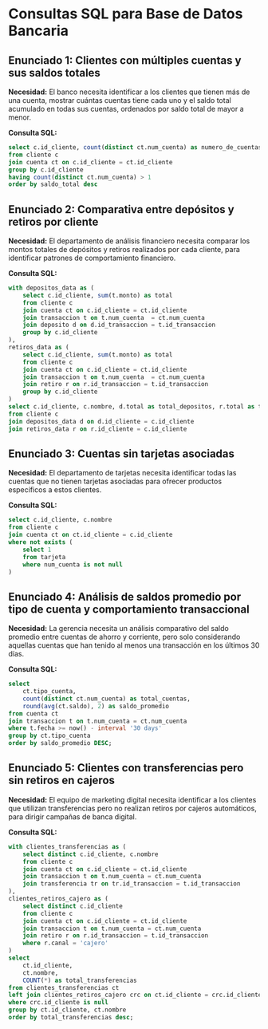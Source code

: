 # Consultas SQL para Base de Datos Bancaria

## Enunciado 1: Clientes con múltiples cuentas y sus saldos totales

**Necesidad:** El banco necesita identificar a los clientes que tienen más de una cuenta, mostrar cuántas cuentas tiene cada uno y el saldo total acumulado en todas sus cuentas, ordenados por saldo total de mayor a menor.

**Consulta SQL:**
```sql
select c.id_cliente, count(distinct ct.num_cuenta) as numero_de_cuentas, sum(ct.saldo) as saldo_total 
from cliente c 
join cuenta ct on c.id_cliente = ct.id_cliente 
group by c.id_cliente 
having count(distinct ct.num_cuenta) > 1
order by saldo_total desc
```

## Enunciado 2: Comparativa entre depósitos y retiros por cliente

**Necesidad:** El departamento de análisis financiero necesita comparar los montos totales de depósitos y retiros realizados por cada cliente, para identificar patrones de comportamiento financiero.

**Consulta SQL:**
```sql
with depositos_data as (
	select c.id_cliente, sum(t.monto) as total
	from cliente c 
	join cuenta ct on c.id_cliente = ct.id_cliente 
	join transaccion t on t.num_cuenta  = ct.num_cuenta 
	join deposito d on d.id_transaccion = t.id_transaccion 
	group by c.id_cliente
),
retiros_data as (
	select c.id_cliente, sum(t.monto) as total
	from cliente c 
	join cuenta ct on c.id_cliente = ct.id_cliente 
	join transaccion t on t.num_cuenta  = ct.num_cuenta 
	join retiro r on r.id_transaccion = t.id_transaccion 
	group by c.id_cliente
)
select c.id_cliente, c.nombre, d.total as total_depositos, r.total as total_retiros
from cliente c
join depositos_data d on d.id_cliente = c.id_cliente 
join retiros_data r on r.id_cliente = c.id_cliente 
```

## Enunciado 3: Cuentas sin tarjetas asociadas

**Necesidad:** El departamento de tarjetas necesita identificar todas las cuentas que no tienen tarjetas asociadas para ofrecer productos específicos a estos clientes.

**Consulta SQL:**
```sql
select c.id_cliente, c.nombre
from cliente c 
join cuenta ct on ct.id_cliente = c.id_cliente 
where not exists (
	select 1
	from tarjeta 
	where num_cuenta is not null
) 
```

## Enunciado 4: Análisis de saldos promedio por tipo de cuenta y comportamiento transaccional

**Necesidad:** La gerencia necesita un análisis comparativo del saldo promedio entre cuentas de ahorro y corriente, pero solo considerando aquellas cuentas que han tenido al menos una transacción en los últimos 30 días.

**Consulta SQL:**
```sql
select 
    ct.tipo_cuenta,
    count(distinct ct.num_cuenta) as total_cuentas,
    round(avg(ct.saldo), 2) as saldo_promedio
from cuenta ct
join transaccion t on t.num_cuenta = ct.num_cuenta
where t.fecha >= now() - interval '30 days'
group by ct.tipo_cuenta
order by saldo_promedio DESC;
```

## Enunciado 5: Clientes con transferencias pero sin retiros en cajeros

**Necesidad:** El equipo de marketing digital necesita identificar a los clientes que utilizan transferencias pero no realizan retiros por cajeros automáticos, para dirigir campañas de banca digital.

**Consulta SQL:**
```sql
with clientes_transferencias as (
    select distinct c.id_cliente, c.nombre
    from cliente c
    join cuenta ct on c.id_cliente = ct.id_cliente
    join transaccion t on t.num_cuenta = ct.num_cuenta
    join transferencia tr on tr.id_transaccion = t.id_transaccion
),
clientes_retiros_cajero as (
    select distinct c.id_cliente
    from cliente c
    join cuenta ct on c.id_cliente = ct.id_cliente
    join transaccion t on t.num_cuenta = ct.num_cuenta
    join retiro r on r.id_transaccion = t.id_transaccion
    where r.canal = 'cajero'
)
select 
    ct.id_cliente,
    ct.nombre,
    COUNT(*) as total_transferencias
from clientes_transferencias ct
left join clientes_retiros_cajero crc on ct.id_cliente = crc.id_cliente
where crc.id_cliente is null
group by ct.id_cliente, ct.nombre
order by total_transferencias desc;
```